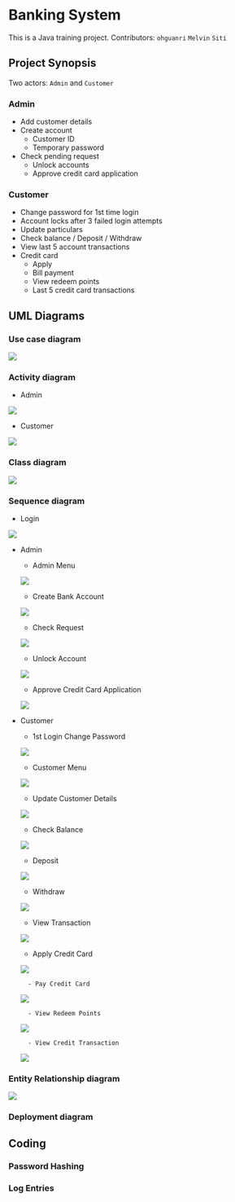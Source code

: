 # Banking System

This is a Java training project. 
Contributors: `ohguanri` `Melvin` `Siti`

## Project Synopsis
Two actors: `Admin` and `Customer`
### Admin
- Add customer details
- Create account
    - Customer ID
    - Temporary password
- Check pending request
    - Unlock accounts
    - Approve credit card application

### Customer
- Change password for 1st time login
- Account locks after 3 failed login attempts
- Update particulars
- Check balance / Deposit / Withdraw
- View last 5 account transactions
- Credit card
    - Apply
    - Bill payment
    - View redeem points
    - Last 5 credit card transactions

## UML Diagrams
### Use case diagram
![](https://github.com/Ryanluoxu/BankingSystem/blob/master/picture/Use%20Case%20Diagram.jpg)

### Activity diagram
- Admin

![](/picture/Administrator%20Activity%20Diagram.jpg)

- Customer

![](/picture/Customer%20Activity.jpg)

### Class diagram

![](/picture/Colored%20Class%20Diagram.jpg)

### Sequence diagram
- Login

![](https://github.com/Ryanluoxu/BankingSystem/blob/master/picture/Login%20Sequence%20Diagram.jpg)

- Admin
    - Admin Menu
    
    ![](https://github.com/Ryanluoxu/BankingSystem/blob/master/picture/1.0%20Admin%20Menu.jpg)
    
    - Create Bank Account
    
    ![](https://github.com/Ryanluoxu/BankingSystem/blob/master/picture/1.1%20Create%20Bank%20Account.jpg)
    
    - Check Request
    
    ![](https://github.com/Ryanluoxu/BankingSystem/blob/master/picture/1.2%20Check%20Request.jpg)
    
    - Unlock Account
    
    ![](https://github.com/Ryanluoxu/BankingSystem/blob/master/picture/1.3%20Unlock%20Account.jpg)
    
    - Approve Credit Card Application
    
    ![](https://github.com/Ryanluoxu/BankingSystem/blob/master/picture/1.4%20Approve%20Credit%20Card%20Application.jpg)

- Customer
    - 1st Login Change Password
    
    ![](https://github.com/Ryanluoxu/BankingSystem/blob/master/picture/2.0%201st%20Login%20Change%20Password.jpg)
    
    - Customer Menu
    
    ![](https://github.com/Ryanluoxu/BankingSystem/blob/master/picture/2.0%20Customer%20Menu.jpg)
    
    - Update Customer Details
    
    ![](https://github.com/Ryanluoxu/BankingSystem/blob/master/picture/2.1%20Update%20Customer%20Details.jpg)
    
    - Check Balance
    
    ![](https://github.com/Ryanluoxu/BankingSystem/blob/master/picture/2.2%20Check%20Balance.jpg)
    
    - Deposit
    
    ![](https://github.com/Ryanluoxu/BankingSystem/blob/master/picture/2.3%20Deposit.jpg)
    
    - Withdraw
    
    ![](https://github.com/Ryanluoxu/BankingSystem/blob/master/picture/2.4%20Withdraw.jpg)
    
    - View Transaction
    
    ![](https://github.com/Ryanluoxu/BankingSystem/blob/master/picture/2.5%20View%20transaction.jpg)
    
    - Apply Credit Card
    
    ![](https://github.com/Ryanluoxu/BankingSystem/blob/master/picture/2.6%20Apply%20Credit%20Card.jpg)
        
        - Pay Credit Card

    ![](https://github.com/Ryanluoxu/BankingSystem/blob/master/picture/2.6.1%20Pay%20Credit%20Card%20Bill.jpg)

        - View Redeem Points

    ![](https://github.com/Ryanluoxu/BankingSystem/blob/master/picture/2.6.2%20View%20Redeem%20Points.jpg)

        - View Credit Transaction

    ![](https://github.com/Ryanluoxu/BankingSystem/blob/master/picture/2.6.3%20View%20Credit%20Transaction.jpg)
    
        

### Entity Relationship diagram
![](https://github.com/Ryanluoxu/BankingSystem/blob/master/picture/ER%20Diagram.jpg)

### Deployment diagram



## Coding

### Password Hashing

### Log Entries

